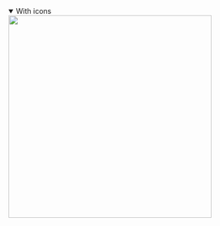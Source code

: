 <details open><summary>With icons</summary><img alt="" width="400" src="https://github.com/HunterFuzzo/hunterfuzzo/blob/main/metrics.plugin.topics.icons.svg)" alt=""></img></details>
